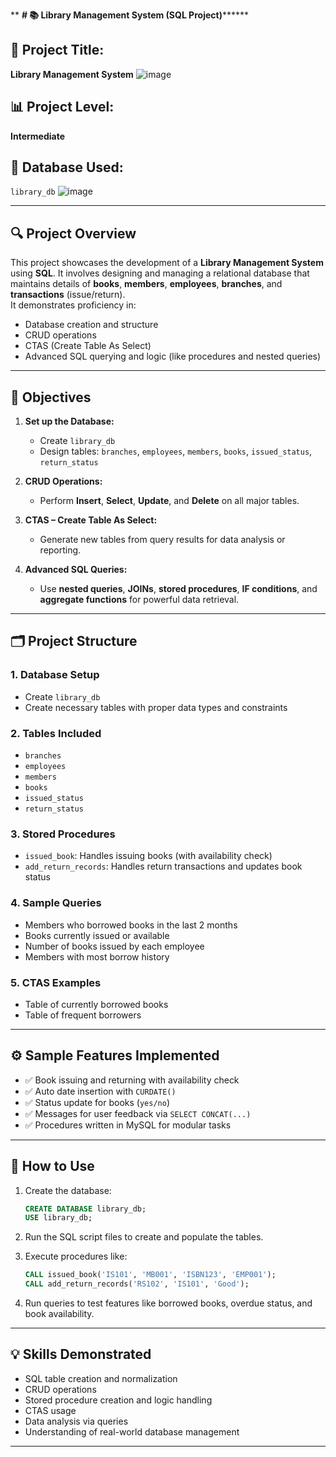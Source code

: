 **
**# 📚 Library Management System (SQL Project)********
## 📝 Project Title:
**Library Management System**
![image](https://github.com/user-attachments/assets/d73f1932-c9fc-4f2c-9080-d204e6128bcc)


## 📊 Project Level:
**Intermediate**

## 🧠 Database Used:
`library_db`
![image](https://github.com/user-attachments/assets/b93c9983-bf29-467e-acc9-cdeb7b3c8402)

---

## 🔍 Project Overview

This project showcases the development of a **Library Management System** using **SQL**. It involves designing and managing a relational database that maintains details of **books**, **members**, **employees**, **branches**, and **transactions** (issue/return).  
It demonstrates proficiency in:

- Database creation and structure
- CRUD operations
- CTAS (Create Table As Select)
- Advanced SQL querying and logic (like procedures and nested queries)

---

## 🎯 Objectives

1. **Set up the Database:**
   - Create `library_db`
   - Design tables: `branches`, `employees`, `members`, `books`, `issued_status`, `return_status`

2. **CRUD Operations:**
   - Perform **Insert**, **Select**, **Update**, and **Delete** on all major tables.

3. **CTAS – Create Table As Select:**
   - Generate new tables from query results for data analysis or reporting.

4. **Advanced SQL Queries:**
   - Use **nested queries**, **JOINs**, **stored procedures**, **IF conditions**, and **aggregate functions** for powerful data retrieval.

---

## 🗂️ Project Structure

### 1. **Database Setup**
- Create `library_db`
- Create necessary tables with proper data types and constraints

### 2. **Tables Included**
- `branches`
- `employees`
- `members`
- `books`
- `issued_status`
- `return_status`

### 3. **Stored Procedures**
- `issued_book`: Handles issuing books (with availability check)
- `add_return_records`: Handles return transactions and updates book status

### 4. **Sample Queries**
- Members who borrowed books in the last 2 months
- Books currently issued or available
- Number of books issued by each employee
- Members with most borrow history

### 5. **CTAS Examples**
- Table of currently borrowed books
- Table of frequent borrowers

---

## ⚙️ Sample Features Implemented

- ✅ Book issuing and returning with availability check  
- ✅ Auto date insertion with `CURDATE()`  
- ✅ Status update for books (`yes/no`)  
- ✅ Messages for user feedback via `SELECT CONCAT(...)`  
- ✅ Procedures written in MySQL for modular tasks

---

## 🚀 How to Use

1. Create the database:
   ```sql
   CREATE DATABASE library_db;
   USE library_db;
   ```

2. Run the SQL script files to create and populate the tables.

3. Execute procedures like:
   ```sql
   CALL issued_book('IS101', 'MB001', 'ISBN123', 'EMP001');
   CALL add_return_records('RS102', 'IS101', 'Good');
   ```

4. Run queries to test features like borrowed books, overdue status, and book availability.

---

## 💡 Skills Demonstrated

- SQL table creation and normalization  
- CRUD operations  
- Stored procedure creation and logic handling  
- CTAS usage  
- Data analysis via queries  
- Understanding of real-world database management

---
